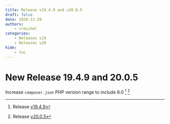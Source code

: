 ```yaml
---
title: Release v19.4.9 and v20.0.5
draft: false
date: 2020-12-29
authors:
    - sreichel
categories:
    - Releases v19
    - Releases v20
hide:
    - toc
---
```


# New Release 19.4.9 and 20.0.5

Increase `composer.json` PHP version range to include 8.0 [^1] [^2]

<!-- more -->

[^1]: Release [v19.4.9](https://github.com/OpenMage/magento-lts/releases/tag/v19.4.9)
[^2]: Release [v20.0.5](https://github.com/OpenMage/magento-lts/releases/tag/v20.0.5)
